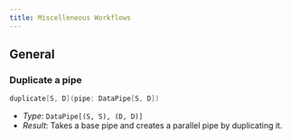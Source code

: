 ```yaml
---
title: Miscelleneous Workflows
---
```



## General

### Duplicate a pipe

```scala
duplicate[S, D](pipe: DataPipe[S, D])
```

* _Type_: ```DataPipe[(S, S), (D, D)] ```
* _Result_: Takes a base pipe and creates a parallel pipe by duplicating it.
